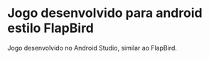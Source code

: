 # Jogo desenvolvido para android estilo FlapBird

Jogo desenvolvido no Android Studio, similar ao FlapBird.
